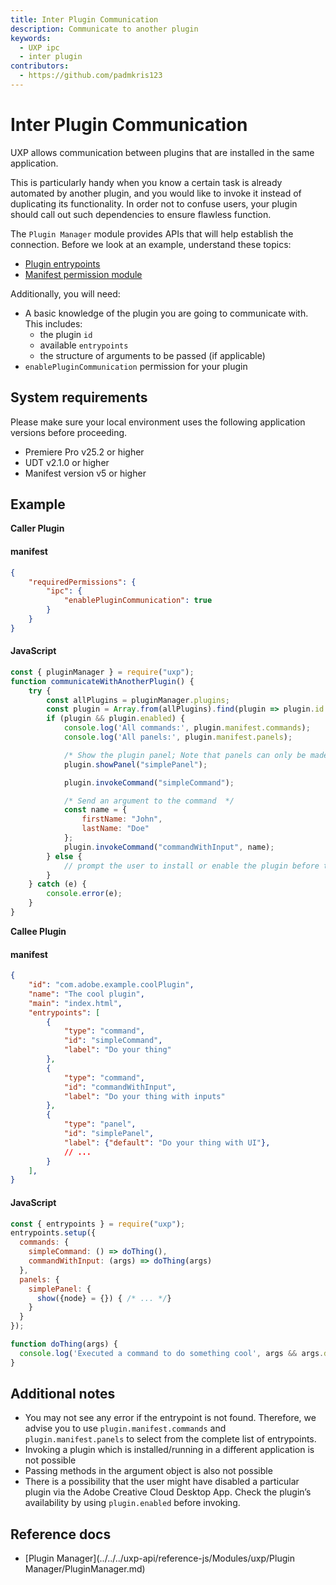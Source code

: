 ```yaml
---
title: Inter Plugin Communication
description: Communicate to another plugin
keywords:
  - UXP ipc
  - inter plugin
contributors:
  - https://github.com/padmkris123
---
```


# Inter Plugin Communication

UXP allows communication between plugins that are installed in the same application.

This is particularly handy when you know a certain task is already automated by another plugin, and you would like to invoke it instead of duplicating its functionality. In order not to confuse users, your plugin should call out such dependencies to ensure flawless function.

The `Plugin Manager` module provides APIs that will help establish the connection. Before we look at an example, understand these topics:

- [Plugin entrypoints](../../concepts/entry-points/)
- [Manifest permission module](../../concepts/manifest/index.md#permissionsdefinition)

Additionally, you will need:

- A basic knowledge of the plugin you are going to communicate with. This includes:
    - the plugin `id`
    - available `entrypoints`
    - the structure of arguments to be passed (if applicable)
- `enablePluginCommunication` permission for your plugin

## System requirements

Please make sure your local environment uses the following application versions before proceeding.

- Premiere Pro v25.2 or higher
- UDT v2.1.0 or higher
- Manifest version v5 or higher

## Example

**Caller Plugin**

<CodeBlock slots="heading, code" repeat="2" languages="JSON, JavaScript" />

#### manifest

```json
{
    "requiredPermissions": {
        "ipc": {
            "enablePluginCommunication": true
        }
    }
}
```

#### JavaScript

```js
const { pluginManager } = require("uxp");
function communicateWithAnotherPlugin() {
    try {
        const allPlugins = pluginManager.plugins;
        const plugin = Array.from(allPlugins).find(plugin => plugin.id === "com.adobe.example.coolPlugin");
        if (plugin && plugin.enabled) {
            console.log('All commands:', plugin.manifest.commands);
            console.log('All panels:', plugin.manifest.panels);

            /* Show the plugin panel; Note that panels can only be made visible -- you can't ask to hide the panel */
            plugin.showPanel("simplePanel");

            plugin.invokeCommand("simpleCommand");

            /* Send an argument to the command  */
            const name = {
                firstName: "John",
                lastName: "Doe"
            };
            plugin.invokeCommand("commandWithInput", name);
        } else {
            // prompt the user to install or enable the plugin before trying again
        }
    } catch (e) {
        console.error(e);
    }
}
```

**Callee Plugin**

<CodeBlock slots="heading, code" repeat="2" languages="JSON, JavaScript" />

#### manifest

```json
{
    "id": "com.adobe.example.coolPlugin",
    "name": "The cool plugin",
    "main": "index.html",
    "entrypoints": [
        {
            "type": "command",
            "id": "simpleCommand",
            "label": "Do your thing"
        },
        {
            "type": "command",
            "id": "commandWithInput",
            "label": "Do your thing with inputs"
        },
        {
            "type": "panel",
            "id": "simplePanel",
            "label": {"default": "Do your thing with UI"},
            // ...
        }
    ],
}
```

#### JavaScript

```js
const { entrypoints } = require("uxp");
entrypoints.setup({
  commands: {
    simpleCommand: () => doThing(),
    commandWithInput: (args) => doThing(args)
  },
  panels: {
    simplePanel: {
      show({node} = {}) { /* ... */}
    }
  }
});

function doThing(args) {
  console.log('Executed a command to do something cool', args && args.data[0]);
}
```

## Additional notes

- You may not see any error if the entrypoint is not found. Therefore, we advise you to use `plugin.manifest.commands` and `plugin.manifest.panels` to select from the complete list of entrypoints.
- Invoking a plugin which is installed/running in a different application is not possible
- Passing methods in the argument object is also not possible
- There is a possibility that the user might have disabled a particular plugin via the Adobe Creative Cloud Desktop App. Check the plugin’s availability by using `plugin.enabled` before invoking.

## Reference docs

- [Plugin Manager](../../../uxp-api/reference-js/Modules/uxp/Plugin Manager/PluginManager.md)
